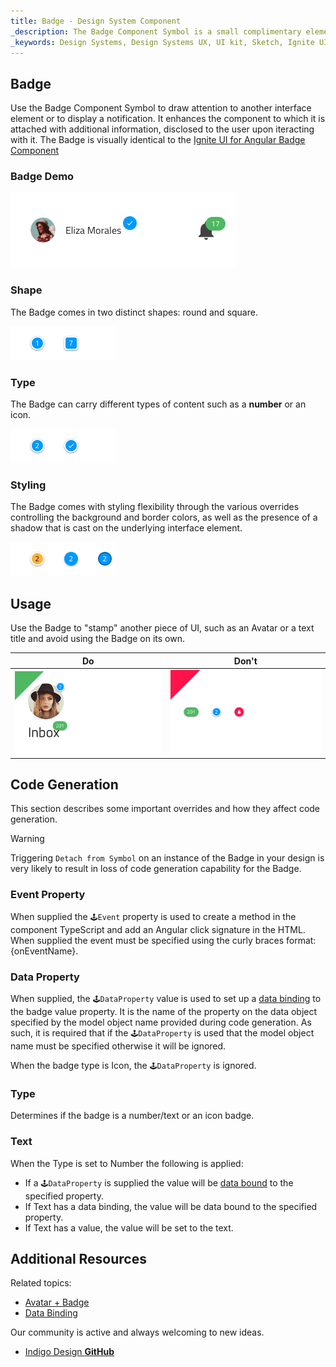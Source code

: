 ```yaml
---
title: Badge - Design System Component
_description: The Badge Component Symbol is a small complimentary element that gives a subtle hint for additional information available. 
_keywords: Design Systems, Design Systems UX, UI kit, Sketch, Ignite UI for Angular, Sketch to Angular, Sketch to Angular, Angular, Angular Design System, Export code from Sketch, Design Kits for Angular, Sketch HTML, Sketch to HTML, Sketch UI kits
---
```


## Badge

Use the Badge Component Symbol to draw attention to another interface element or to display a notification. It enhances the component to which it is attached with additional information, disclosed to the user upon iteracting with it. The Badge is visually identical to the [Ignite UI for Angular Badge Component](https://www.infragistics.com/products/ignite-ui-angular/angular/components/badge.html)

### Badge Demo

<img src="../images/badge_demo.png" srcset="../images/badge_demo@2x.png 2x" />

### Shape

The Badge comes in two distinct shapes: round and square.

<img src="../images/badge_shapes.png" srcset="../images/badge_shapes@2x.png 2x" />

### Type

The Badge can carry different types of content such as a **number** or an icon.

<img src="../images/badge_type.png" srcset="../images/badge_type@2x.png 2x" />

### Styling

The Badge comes with styling flexibility through the various overrides controlling the background and border colors, as well as the presence of a shadow that is cast on the underlying interface element.

<img src="../images/badge_styling.png" srcset="../images/badge_styling@2x.png 2x" />

## Usage

Use the Badge to "stamp" another piece of UI, such as an Avatar or a text title and avoid using the Badge on its own.

| Do                                                                           | Don't                                                                            |
| ---------------------------------------------------------------------------- | -------------------------------------------------------------------------------- |
| <img src="../images/badge_do1.png" srcset="../images/badge_do1@2x.png 2x" /> | <img src="../images/badge_dont1.png" srcset="../images/badge_dont1@2x.png 2x" /> |

## Code Generation

This section describes some important overrides and how they affect code generation.

> [!WARNING]
> Triggering `Detach from Symbol` on an instance of the Badge in your design is very likely to result in loss of code generation capability for the Badge.

### Event Property

When supplied the `🕹️Event` property is used to create a method in the component TypeScript and add an Angular click signature in the HTML. When supplied the event must be specified using the curly braces format: {onEventName}.

### Data Property

When supplied, the `🕹️DataProperty` value is used to set up a [data binding](../codegen/data-binding.md) to the badge value property. It is the name of the property on the data object specified by the model object name provided during code generation. As such, it is required that if the `🕹️DataProperty` is used that the model object name must be specified otherwise it will be ignored.

When the badge type is Icon, the `🕹️DataProperty` is ignored.

### Type

Determines if the badge is a number/text or an icon badge.

### Text

When the Type is set to Number the following is applied:

- If a `🕹️DataProperty` is supplied the value will be [data bound](../codegen/data-binding.md) to the specified property.
- If Text has a data binding, the value will be data bound to the specified property.
- If Text has a value, the value will be set to the text.

## Additional Resources

Related topics:

- [Avatar + Badge](../patterns/avatar-badge.md)
- [Data Binding](../codegen/data-binding.md)
  <div class="divider--half"></div>

Our community is active and always welcoming to new ideas.

- [Indigo Design **GitHub**](https://github.com/IgniteUI/design-system-docfx)
